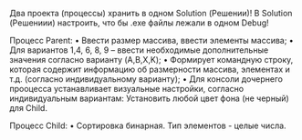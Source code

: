 
Два проекта (процессы) хранить в одном Solution (Решении)! В Solution (Решениии) настроить, что бы .exe файлы лежали в одном Debug!

Процесс Parent:
• Ввести размер массива, ввести элементы массива;
• Для вариантов 1,4, 6, 8, 9 – ввести необходимые дополнительные значения согласно варианту (A,B,X,K);
• Формирует командную строку, которая содержит информацию об размерности массива, элементах и т.д.
(согласно индивидуальному варианту);
• Для консоли дочернего прооцесса устанавливает визуальные настройки, согласно индивидуальным
вариантам: Установить любой цвет фона (не черный) для Сhild.

Процесс Child:
• Сортировка бинарная. Тип элементов - целые числа.

